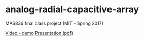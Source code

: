 # analog-radial-capacitive-array
MAS836 final class project (MIT - Spring 2017)

[Video - demo](https://vimeo.com/217958083)
[Presentation (pdf)](https://github.com/lucascassiano/analog-radial-capacitive-array/raw/master/Presentation.pdf)


